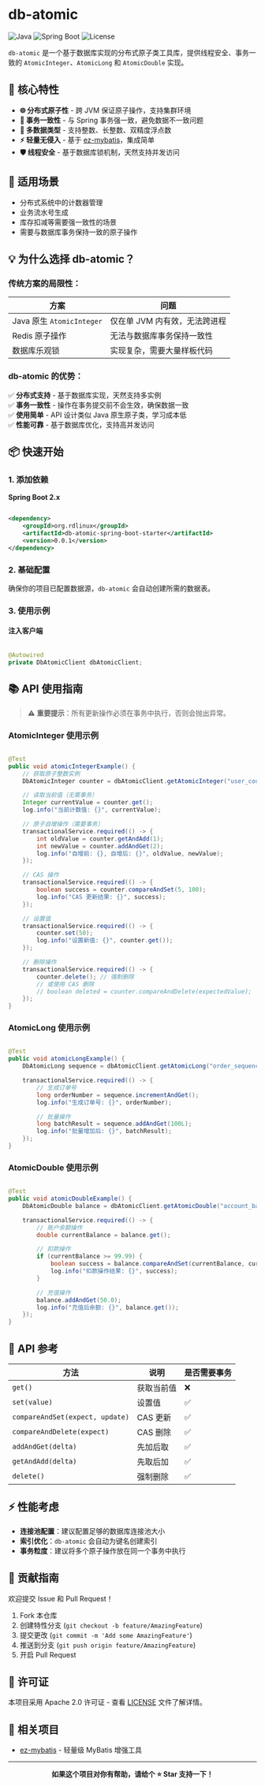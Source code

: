 # db-atomic

![Java](https://img.shields.io/badge/Java-8+-blue)
![Spring Boot](https://img.shields.io/badge/Spring%20Boot-2.x-green)
![License](https://img.shields.io/badge/License-Apache%202.0-blue)

`db-atomic` 是一个基于数据库实现的分布式原子类工具库，提供线程安全、事务一致的 `AtomicInteger`、`AtomicLong` 和
`AtomicDouble` 实现。

## 🎯 核心特性

- **🌐 分布式原子性** - 跨 JVM 保证原子操作，支持集群环境
- **💾 事务一致性** - 与 Spring 事务强一致，避免数据不一致问题
- **🔢 多数据类型** - 支持整数、长整数、双精度浮点数
- **⚡ 轻量无侵入** - 基于 [ez-mybatis](https://github.com/rdlinux/ez-mybatis)，集成简单
- **🛡️ 线程安全** - 基于数据库锁机制，天然支持并发访问

## 🚀 适用场景

- 分布式系统中的计数器管理
- 业务流水号生成
- 库存扣减等需要强一致性的场景
- 需要与数据库事务保持一致的原子操作

## 💡 为什么选择 db-atomic？

### 传统方案的局限性：

| 方案                      | 问题                |
|-------------------------|-------------------|
| Java 原生 `AtomicInteger` | 仅在单 JVM 内有效，无法跨进程 |
| Redis 原子操作              | 无法与数据库事务保持一致性     |
| 数据库乐观锁                  | 实现复杂，需要大量样板代码     |

### db-atomic 的优势：

✅ **分布式支持** - 基于数据库实现，天然支持多实例  
✅ **事务一致性** - 操作在事务提交前不会生效，确保数据一致  
✅ **使用简单** - API 设计类似 Java 原生原子类，学习成本低  
✅ **性能可靠** - 基于数据库优化，支持高并发访问

## 📦 快速开始

### 1. 添加依赖

**Spring Boot 2.x**

```xml

<dependency>
    <groupId>org.rdlinux</groupId>
    <artifactId>db-atomic-spring-boot-starter</artifactId>
    <version>0.0.1</version>
</dependency>
```

### 2. 基础配置

确保你的项目已配置数据源，`db-atomic` 会自动创建所需的数据表。

### 3. 使用示例

#### 注入客户端

```java

@Autowired
private DbAtomicClient dbAtomicClient;
```

## 📚 API 使用指南

> ⚠️ **重要提示**：所有更新操作必须在事务中执行，否则会抛出异常。

### AtomicInteger 使用示例

```java

@Test
public void atomicIntegerExample() {
    // 获取原子整数实例
    DbAtomicInteger counter = dbAtomicClient.getAtomicInteger("user_counter");

    // 读取当前值（无需事务）
    Integer currentValue = counter.get();
    log.info("当前计数值: {}", currentValue);

    // 原子自增操作（需要事务）
    transactionalService.required(() -> {
        int oldValue = counter.getAndAdd(1);
        int newValue = counter.addAndGet(2);
        log.info("自增前: {}, 自增后: {}", oldValue, newValue);
    });

    // CAS 操作
    transactionalService.required(() -> {
        boolean success = counter.compareAndSet(5, 100);
        log.info("CAS 更新结果: {}", success);
    });

    // 设置值
    transactionalService.required(() -> {
        counter.set(50);
        log.info("设置新值: {}", counter.get());
    });

    // 删除操作
    transactionalService.required(() -> {
        counter.delete(); // 强制删除
        // 或使用 CAS 删除
        // boolean deleted = counter.compareAndDelete(expectedValue);
    });
}
```

### AtomicLong 使用示例

```java

@Test
public void atomicLongExample() {
    DbAtomicLong sequence = dbAtomicClient.getAtomicLong("order_sequence");

    transactionalService.required(() -> {
        // 生成订单号
        long orderNumber = sequence.incrementAndGet();
        log.info("生成订单号: {}", orderNumber);

        // 批量操作
        long batchResult = sequence.addAndGet(100L);
        log.info("批量增加后: {}", batchResult);
    });
}
```

### AtomicDouble 使用示例

```java

@Test
public void atomicDoubleExample() {
    DbAtomicDouble balance = dbAtomicClient.getAtomicDouble("account_balance");

    transactionalService.required(() -> {
        // 账户余额操作
        double currentBalance = balance.get();

        // 扣款操作
        if (currentBalance >= 99.99) {
            boolean success = balance.compareAndSet(currentBalance, currentBalance - 99.99);
            log.info("扣款操作结果: {}", success);
        }

        // 充值操作
        balance.addAndGet(50.0);
        log.info("充值后余额: {}", balance.get());
    });
}
```

## 🔧 API 参考

| 方法                              | 说明     | 是否需要事务 |
|---------------------------------|--------|--------|
| `get()`                         | 获取当前值  | ❌      |
| `set(value)`                    | 设置值    | ✅      |
| `compareAndSet(expect, update)` | CAS 更新 | ✅      |
| `compareAndDelete(expect)`      | CAS 删除 | ✅      |
| `addAndGet(delta)`              | 先加后取   | ✅      |
| `getAndAdd(delta)`              | 先取后加   | ✅      |
| `delete()`                      | 强制删除   | ✅      |

## ⚡ 性能考虑

- **连接池配置**：建议配置足够的数据库连接池大小
- **索引优化**：`db-atomic` 会自动为键名创建索引
- **事务粒度**：建议将多个原子操作放在同一个事务中执行

## 🤝 贡献指南

欢迎提交 Issue 和 Pull Request！

1. Fork 本仓库
2. 创建特性分支 (`git checkout -b feature/AmazingFeature`)
3. 提交更改 (`git commit -m 'Add some AmazingFeature'`)
4. 推送到分支 (`git push origin feature/AmazingFeature`)
5. 开启 Pull Request

## 📄 许可证

本项目采用 Apache 2.0 许可证 - 查看 [LICENSE](LICENSE) 文件了解详情。

## 🔗 相关项目

- [ez-mybatis](https://github.com/rdlinux/ez-mybatis) - 轻量级 MyBatis 增强工具

---

<div align="center">

**如果这个项目对你有帮助，请给个 ⭐ Star 支持一下！**

</div>